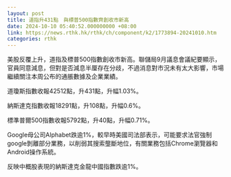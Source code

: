 ```yaml
---
layout: post
title: 道指升431點　與標普500指數齊創收市新高
date: 2024-10-10 05:40:52.000000000 +08:00
link: https://news.rthk.hk/rthk/ch/component/k2/1773894-20241010.htm
categories: rthk
---
```


美股反覆上升，道指及標普500指數創收市新高。聯儲局9月議息會議紀要顯示，官員同意減息，但對是否減息半厘存在分歧，不過消息對市況未有太大影響，市場繼續關注本周公布的通脹數據及企業業績。

道瓊斯指數收報42512點，升431點，升幅1.03%。

納斯達克指數收報18291點，升108點，升幅0.6%。

標準普爾500指數收報5792點，升40點，升幅0.71%。

Google母公司Alphabet跌逾1%，較早時美國司法部表示，可能要求法官強制google剝離部分業務，以削弱其搜索壟斷地位，有關業務包括Chrome瀏覽器和Android操作系統。

反映中概股表現的納斯達克金龍中國指數跌逾1%。
